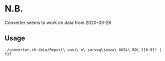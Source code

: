 # N.B.
Converter seems to work on data from 2020-03-26

## Usage

    ./converter.sh data/Report\ casi\ e\ sorveglianza\ AUSL\ BO\ 2[6-9]* | fzf
